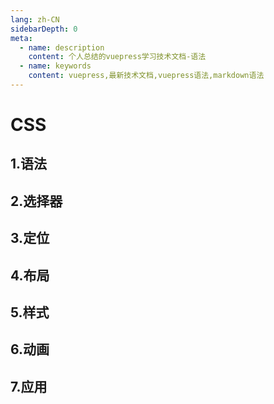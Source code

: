 ```yaml
---
lang: zh-CN
sidebarDepth: 0
meta:
  - name: description
    content: 个人总结的vuepress学习技术文档-语法
  - name: keywords
    content: vuepress,最新技术文档,vuepress语法,markdown语法
---
```


# CSS

## 1.语法

## 2.选择器

## 3.定位

## 4.布局

## 5.样式

## 6.动画

## 7.应用
